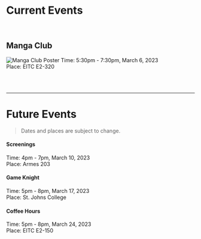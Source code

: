 # Current Events

<br>


## Manga Club
![Manga Club Poster](./assets/manga_poster.png)
Time: 5:30pm - 7:30pm, March 6, 2023  
Place: EITC E2-320


<br>
<br>


---

# Future Events
> Dates and places are subject to change.




#### Screenings
Time: 4pm - 7pm, March 10, 2023  
Place: Armes 203

#### Game Knight
Time: 5pm - 8pm, March 17, 2023  
Place: St. Johns College

#### Coffee Hours
Time: 5pm - 8pm, March 24, 2023  
Place: EITC E2-150

